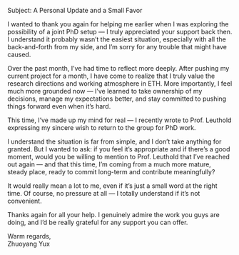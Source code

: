 Subject: A Personal Update and a Small Favor


I wanted to thank you again for helping me earlier when I was exploring the possibility of a joint PhD setup — I truly appreciated your support back then. I understand it probably wasn’t the easiest situation, especially with all the back-and-forth from my side, and I’m sorry for any trouble that might have caused.

Over the past month, I’ve had time to reflect more deeply. After pushing my current project for a month, I have come to realize that I truly value the research directions and working atmosphere in ETH. More importantly, I feel much more grounded now — I’ve learned to take ownership of my decisions, manage my expectations better, and stay committed to pushing things forward even when it’s hard.

This time, I’ve made up my mind for real — I recently wrote to Prof. Leuthold expressing my sincere wish to return to the group for PhD work.

I understand the situation is far from simple, and I don’t take anything for granted. But I wanted to ask: if you feel it’s appropriate and if there’s a good moment, would you be willing to mention to Prof. Leuthold that I’ve reached out again — and that this time, I’m coming from a much more mature, steady place, ready to commit long-term and contribute meaningfully?

It would really mean a lot to me, even if it’s just a small word at the right time. Of course, no pressure at all — I totally understand if it’s not convenient.

Thanks again for all your help. I genuinely admire the work you guys are doing, and I’d be really grateful for any support you can offer.

Warm regards,  
Zhuoyang Yux
